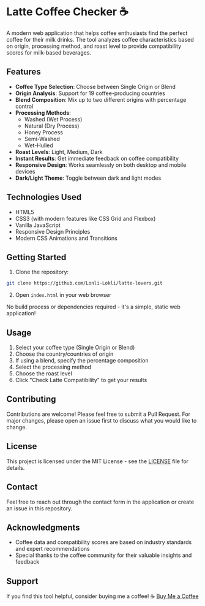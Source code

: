# Latte Coffee Checker ☕

A modern web application that helps coffee enthusiasts find the perfect coffee for their milk drinks. The tool analyzes coffee characteristics based on origin, processing method, and roast level to provide compatibility scores for milk-based beverages.

## Features

- **Coffee Type Selection**: Choose between Single Origin or Blend
- **Origin Analysis**: Support for 19 coffee-producing countries
- **Blend Composition**: Mix up to two different origins with percentage control
- **Processing Methods**:
  - Washed (Wet Process)
  - Natural (Dry Process)
  - Honey Process
  - Semi-Washed
  - Wet-Hulled
- **Roast Levels**: Light, Medium, Dark
- **Instant Results**: Get immediate feedback on coffee compatibility
- **Responsive Design**: Works seamlessly on both desktop and mobile devices
- **Dark/Light Theme**: Toggle between dark and light modes

## Technologies Used

- HTML5
- CSS3 (with modern features like CSS Grid and Flexbox)
- Vanilla JavaScript
- Responsive Design Principles
- Modern CSS Animations and Transitions

## Getting Started

1. Clone the repository:
```bash
git clone https://github.com/Lonli-Lokli/latte-lovers.git
```

2. Open `index.html` in your web browser

No build process or dependencies required - it's a simple, static web application!

## Usage

1. Select your coffee type (Single Origin or Blend)
2. Choose the country/countries of origin
3. If using a blend, specify the percentage composition
4. Select the processing method
5. Choose the roast level
6. Click "Check Latte Compatibility" to get your results

## Contributing

Contributions are welcome! Please feel free to submit a Pull Request. For major changes, please open an issue first to discuss what you would like to change.

## License

This project is licensed under the MIT License - see the [LICENSE](LICENSE) file for details.

## Contact

Feel free to reach out through the contact form in the application or create an issue in this repository.

## Acknowledgments

- Coffee data and compatibility scores are based on industry standards and expert recommendations
- Special thanks to the coffee community for their valuable insights and feedback

## Support

If you find this tool helpful, consider buying me a coffee! ☕
[Buy Me a Coffee](https://buymeacoffee.com/lonlilokliV)